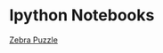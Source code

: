 Ipython Notebooks
===========================

[Zebra Puzzle](http://nbviewer.ipython.org/github/santhoshvai/Design_of_Computer_Programs_CS212_Udacity/blob/master/Unit-2/Zebra%20Puzzle%20!%20Udacity_CS212_Chp2.ipynb?create=1)